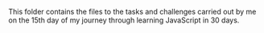 This folder contains the files to the tasks and challenges carried out by me on the 15th day of my journey through learning JavaScript in 30 days.
